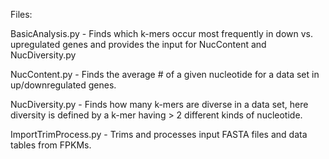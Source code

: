 Files:

BasicAnalysis.py - Finds which k-mers occur most frequently in down vs. upregulated genes and provides the input for NucContent and NucDiversity.py

NucContent.py - Finds the average # of a given nucleotide for a data set in up/downregulated genes.

NucDiversity.py - Finds how many k-mers are diverse in a data set, here diversity is defined by a k-mer having > 2 different kinds of nucleotide. 

ImportTrimProcess.py - Trims and processes input FASTA files and data tables from FPKMs.

